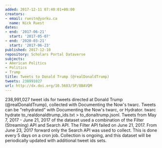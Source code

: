 ```yaml
---
added: 2017-12-11 07:40:01+00:00
creators:
- email: ruestn@yorku.ca
  name: Nick Ruest
dates:
- end: '2017-06-21'
  start: '2017-05-07'
- end: '2020-03-21'
  start: '2017-06-23'
published: 2017-12-10
repository: Scholars Portal Dataverse
subjects:
- American Politics
- Politics
- Trump
title: Tweets to Donald Trump (@realDonaldTrump)
tweets: 238991027
url: http://dx.doi.org/10.5683/SP/8BAVQM
---
```


238,991,027 tweet ids for tweets directed at Donald Trump (@realDonaldTrump), collected with Documenting the Now's twarc. Tweets can be "rehydrated" with Documenting the Now's twarc, or Hydrator. twarc hydrate to_realdonaldtrump_ids.txt > to_donaltrump.jsonl. Tweets from May 7, 2017 - June 21, 2017 of the dataset used a combination of the Filter (Streaming) API and Search API. The Filter API failed on June 21, 2017. From June 23, 2017 forward only the Search API was used to collect. This is done every 5 days on a cron job. Collection is ongoing, and this dataset will be periodically updated with additional tweet ids sets.
